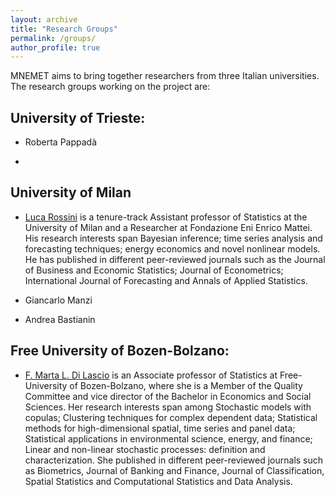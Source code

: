 ```yaml
---
layout: archive
title: "Research Groups"
permalink: /groups/
author_profile: true
---
```


MNEMET aims to bring together researchers from three Italian universities. The research groups working on the project are:

## University of Trieste:

* Roberta Pappadà

* 

## University of Milan

* [Luca Rossini](https://rossiniluca.github.io/web/) is a tenure-track Assistant professor of Statistics at the University of Milan and a Researcher at Fondazione Eni Enrico Mattei. His research interests span Bayesian inference; time series analysis and forecasting techniques; energy economics and novel nonlinear models. He has published in different peer-reviewed journals such as the Journal of Business and Economic Statistics; Journal of Econometrics; International Journal of Forecasting and Annals of Applied Statistics.

* Giancarlo Manzi

* Andrea Bastianin

  
## Free University of Bozen-Bolzano:

* [F. Marta L. Di Lascio](http://www.fmldilascio.it) is an Associate professor of Statistics at Free-University of Bozen-Bolzano, where she is a Member of the Quality Committee and vice director of the Bachelor in Economics and Social Sciences.
  Her research interests span among Stochastic models with copulas; Clustering techniques for complex dependent data; Statistical methods for high-dimensional spatial, time series and panel data; Statistical applications in environmental science, energy, and finance; Linear and non-linear stochastic processes: definition and characterization.
She published in different peer-reviewed journals such as Biometrics, Journal of Banking and Finance, Journal of Classification,  Spatial Statistics and Computational Statistics and Data Analysis.
